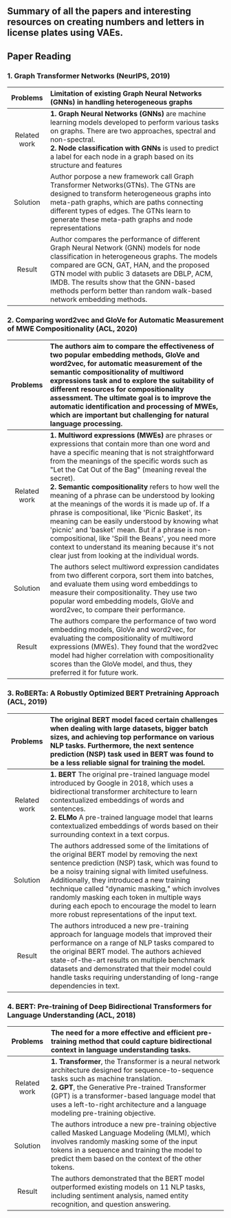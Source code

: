 ## Summary of all the papers and interesting resources on creating numbers and letters in license plates using VAEs.
## Paper Reading
### 1. Graph Transformer Networks (NeurIPS, 2019)
|Problems| Limitation of existing Graph Neural Networks (GNNs) in handling heterogeneous graphs  |
|:------:|:-----|
|Related work| __1. Graph Neural Networks (GNNs)__ are machine learning models developed to perform various tasks on graphs. There are two approaches, spectral and non-spectral.<br> __2. Node classification with GNNs__ is used to predict a label for each node in a graph based on its structure and features  |
|Solution| Author porpose a new framework call Graph Transformer Networks(GTNs). The GTNs are designed to transform heterogeneous graphs into meta-path graphs, which are paths connecting different types of edges. The GTNs learn to generate these meta-path graphs and node representations |
|Result|Author compares the performance of different Graph Neural Network (GNN) models for node classification in heterogeneous graphs. The models compared are GCN, GAT, HAN, and the proposed GTN model with public 3 datasets are DBLP, ACM, IMDB. The results show that the GNN-based methods perform better than random walk-based network embedding methods.|
### 2. Comparing word2vec and GloVe for Automatic Measurement of MWE Compositionality (ACL, 2020)
|Problems|The authors aim to compare the effectiveness of two popular embedding methods, GloVe and word2vec, for automatic measurement of the semantic compositionality of multiword expressions task and to explore the suitability of different resources for compositionality assessment. The ultimate goal is to improve the automatic identification and processing of MWEs, which are important but challenging for natural language processing.|
|:------:|:-----|
|Related work| __1. Multiword expressions (MWEs)__ are phrases or expressions that contain more than one word and have a specific meaning that is not straightforward from the meanings of the specific words such as "Let the Cat Out of the Bag" (meaning reveal the secret). <br>__2. Semantic compositionality__ refers to how well the meaning of a phrase can be understood by looking at the meanings of the words it is made up of. If a phrase is compositional, like 'Picnic Basket', its meaning can be easily understood by knowing what 'picnic' and 'basket' mean. But if a phrase is non-compositional, like 'Spill the Beans', you need more context to understand its meaning because it's not clear just from looking at the individual words. |
|Solution| The authors select multiword expression candidates from two different corpora, sort them into batches, and evaluate them using word embeddings to measure their compositionality. They use two popular word embedding models, GloVe and word2vec, to compare their performance. |
|Result| The authors compare the performance of two word embedding models, GloVe and word2vec, for evaluating the compositionality of multiword expressions (MWEs). They found that the word2vec model had higher correlation with compositionality scores than the GloVe model, and thus, they preferred it for future work. |
### 3. RoBERTa: A Robustly Optimized BERT Pretraining Approach (ACL, 2019)
|Problems| The original BERT model faced certain challenges when dealing with large datasets, bigger batch sizes, and achieving top performance on various NLP tasks. Furthermore, the next sentence prediction (NSP) task used in BERT was found to be a less reliable signal for training the model.  |
|:------:|:-----|
|Related work| __1. BERT__ The original pre-trained language model introduced by Google in 2018, which uses a bidirectional transformer architecture to learn contextualized embeddings of words and sentences. <br> __2. ELMo__ A pre-trained language model that learns contextualized embeddings of words based on their surrounding context in a text corpus.
|Solution| The authors addressed some of the limitations of the original BERT model by removing the next sentence prediction (NSP) task, which was found to be a noisy training signal with limited usefulness. Additionally, they introduced a new training technique called "dynamic masking," which involves randomly masking each token in multiple ways during each epoch to encourage the model to learn more robust representations of the input text.
|Result| The authors introduced a new pre-training approach for language models that improved their performance on a range of NLP tasks compared to the original BERT model. The authors achieved state-of-the-art results on multiple benchmark datasets and demonstrated that their model could handle tasks requiring understanding of long-range dependencies in text.
### 4. BERT: Pre-training of Deep Bidirectional Transformers for Language Understanding (ACL, 2018)
|Problems| The need for a more effective and efficient pre-training method that could capture bidirectional context in language understanding tasks.  |
|:------:|:-----|
|Related work| __1. Transformer__, the Transformer is a neural network architecture designed for sequence-to-sequence tasks such as machine translation. <br> __2. GPT__, the Generative Pre-trained Transformer (GPT) is a transformer-based language model that uses a left-to-right architecture and a language modeling pre-training objective.
|Solution| The authors introduce a new pre-training objective called Masked Language Modeling (MLM), which involves randomly masking some of the input tokens in a sequence and training the model to predict them based on the context of the other tokens.
|Result| The authors demonstrated that the BERT model outperformed existing models on 11 NLP tasks, including sentiment analysis, named entity recognition, and question answering.
